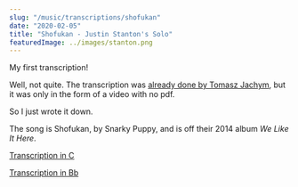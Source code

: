 ```yaml
---
slug: "/music/transcriptions/shofukan"
date: "2020-02-05"
title: "Shofukan - Justin Stanton's Solo"
featuredImage: ../images/stanton.png
---
```


My first transcription!

Well, not quite. The transcription was [already done by Tomasz Jachym](https://www.youtube.com/watch?v=aNwwkhhcqCA), but it was only in the form of a video with no pdf.

So I just wrote it down.

The song is Shofukan, by Snarky Puppy, and is off their 2014 album _We Like It Here_.

[Transcription in C](/shofukan_c.pdf)

[Transcription in Bb](/shofukan_bb.pdf)